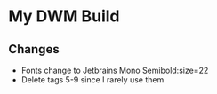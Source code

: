# My DWM Build

## Changes
- Fonts change to Jetbrains Mono Semibold:size=22
- Delete tags 5-9 since I rarely use them
